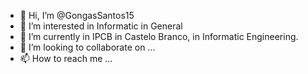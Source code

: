 - 👋 Hi, I’m @GongasSantos15
- 👀 I’m interested in Informatic in General
- 🌱 I’m currently in IPCB in Castelo Branco, in Informatic Engineering.
- 💞️ I’m looking to collaborate on ...
- 📫 How to reach me ...

<!---
GongasSantos15/GongasSantos15 is a ✨ special ✨ repository because its `README.md` (this file) appears on your GitHub profile.
You can click the Preview link to take a look at your changes.
--->

